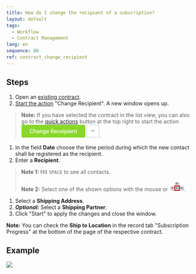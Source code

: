 ```yaml
---
title: How do I change the recipient of a subscription?
layout: default
tags:
  - Workflow
  - Contract Management
lang: en
sequence: 80
ref: contract_change_recipient
---
```


## Steps
1. Open an [existing contract](Create_contract).
1. [Start the action](StartAction) "Change Recipient". A new window opens up.
 >**Note:** If you have selected the contract in the list view, you can also go to the [quick actions](StartAction) button at the top right to start the action ![](assets/Change_recipient_button.png).

1. In the field **Date** choose the time period during which the new contact shall be registered as the recipient.
1. Enter a **Recipient**.
 >**Note 1:** Hit `SPACE` to see all contacts.<br><br>
 >**Note 2:** Select one of the shown options with the mouse or ![](../DE/assets/Workflow_Auftrag_Bis_Rechnung_WebUI-73797.png).

1. Select a **Shipping Address**.
1. ***Optional:*** Select a **Shipping Partner**.
1. Click "Start" to apply the changes and close the window.

**Note:** You can check the **Ship to Location** in the record tab "Subscription Progress" at the bottom of the page of the respective contract.

## Example
![](assets/Contract_change_recipient.gif)
